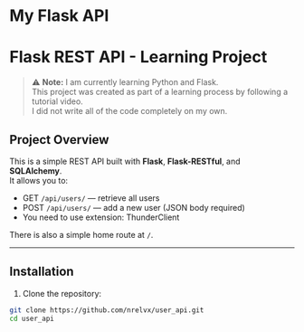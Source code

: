 # My Flask API
# Flask REST API - Learning Project

> ⚠️ **Note:** I am currently learning Python and Flask.  
> This project was created as part of a learning process by following a tutorial video.  
> I did not write all of the code completely on my own.  

## Project Overview

This is a simple REST API built with **Flask**, **Flask-RESTful**, and **SQLAlchemy**.  
It allows you to:

- GET `/api/users/` — retrieve all users  
- POST `/api/users/` — add a new user (JSON body required)
- You need to use extension: ThunderClient

There is also a simple home route at `/`.

---

## Installation

1. Clone the repository:

```bash
git clone https://github.com/nrelvx/user_api.git
cd user_api
